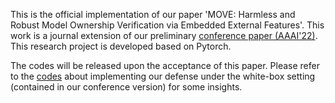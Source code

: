 This is the official implementation of our paper 'MOVE: Harmless and Robust Model Ownership Verification via Embedded External Features'. This work is a journal extension of our preliminary [conference paper (AAAI'22)](https://www.researchgate.net/publication/356717751_Defending_against_Model_Stealing_via_Verifying_Embedded_External_Features). This research project is developed based on Pytorch.

The codes will be released upon the acceptance of this paper. Please refer to the [codes](https://github.com/zlh-thu/StealingVerification) about implementing our defense under the white-box setting (contained in our conference version) for some insights.
